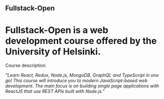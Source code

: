 ## Fullstack-Open

# Fullstack-Open is a web development course offered by the University of Helsinki.

Course description:

*"Learn React, Redux, Node.js, MongoDB, GraphQL and TypeScript in one go! This course will introduce you to modern JavaScript-based web development. The main focus is on building single page applications with ReactJS that use REST APIs built with Node.js."*